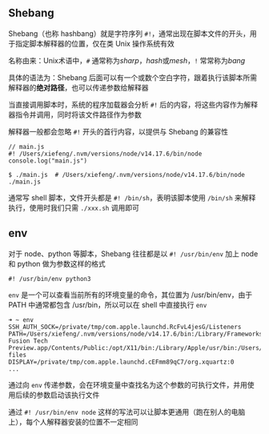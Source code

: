 ## Shebang

Shebang（也称 hashbang）就是字符序列 `#!`，通常出现在脚本文件的开头，用于指定脚本解释器的位置，仅在类 Unix 操作系统有效

名称由来：Unix术语中，`#` 通常称为*sharp*，*hash*或*mesh*，`!` 常常称为*bang* 

具体的语法为：Shebang 后面可以有一个或数个空白字符，跟着执行该脚本所需解释器的**绝对路径**，也可以传递参数给解释器

当直接调用脚本时，系统的程序加载器会分析 `#!` 后的内容，将这些内容作为解释器指令并调用，同时将该文件路径作为参数

解释器一般都会忽略 `#!` 开头的首行内容，以提供与 Shebang 的兼容性

```shell
// main.js
#! /Users/xiefeng/.nvm/versions/node/v14.17.6/bin/node
console.log("main.js")

$ ./main.js  # /Users/xiefeng/.nvm/versions/node/v14.17.6/bin/node ./main.js
```

通常写 shell 脚本，文件开头都是 `#! /bin/sh`，表明该脚本使用 `/bin/sh` 来解释执行，使用时我们只需 `./xxx.sh` 调用即可

## env

对于 node、python 等脚本，Shebang 往往都是以 `#! /usr/bin/env` 加上 node 和 python 做为参数这样的格式

```shell
#! /usr/bin/env python3
```

`env` 是一个可以查看当前所有的环境变量的命令，其位置为 /usr/bin/env，由于 PATH 中通常都包含 /usr/bin，所以可以在 shell 中直接执行 `env` 

```shell
➜ ~ env
SSH_AUTH_SOCK=/private/tmp/com.apple.launchd.RcFvL4jesG/Listeners
PATH=/Users/xiefeng/.nvm/versions/node/v14.17.6/bin:/Library/Frameworks/Python.framework/Versions/3.10/bin:/opt/homebrew/bin:/opt/homebrew/sbin:/usr/local/bin:/usr/bin:/bin:/usr/sbin:/sbin:/Applications/VMware Fusion Tech Preview.app/Contents/Public:/opt/X11/bin:/Library/Apple/usr/bin:/Users/xiefeng/.cargo/bin:/usr/local/mysql/bin:/usr/local/mysql/support-files
DISPLAY=/private/tmp/com.apple.launchd.cEFmm89qC7/org.xquartz:0
...
```

通过向 `env` 传递参数，会在环境变量中查找名为这个参数的可执行文件，并用使用后续的参数启动该执行文件

通过 `#! /usr/bin/env node` 这样的写法可以让脚本更通用（跑在别人的电脑上），每个人解释器安装的位置不一定相同



